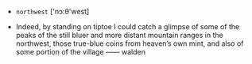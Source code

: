 - `northwest` ['nɔ:θ'west]



-  Indeed, by standing on tiptoe I could catch a glimpse of some of the peaks of the still bluer and more distant mountain ranges in the northwest, those true-blue coins from heaven’s own mint, and also of some portion of the village —— walden
